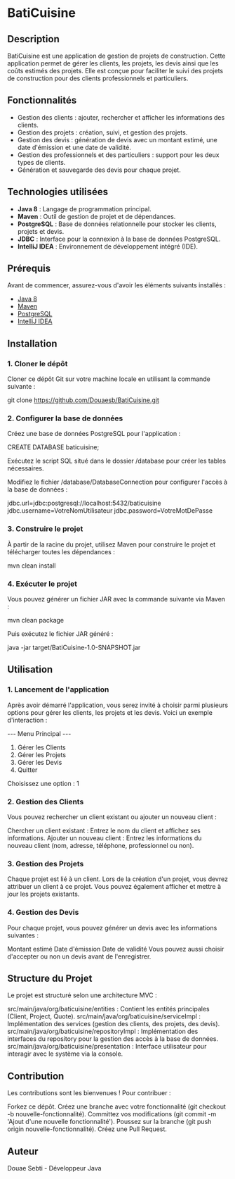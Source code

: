 # BatiCuisine

## Description

BatiCuisine est une application de gestion de projets de construction.
Cette application permet de gérer les clients, les projets, les devis 
ainsi que les coûts estimés des projets. Elle est conçue pour faciliter le suivi des projets 
de construction pour des clients professionnels et particuliers.

## Fonctionnalités

- Gestion des clients : ajouter, rechercher et afficher les informations des clients.
- Gestion des projets : création, suivi, et gestion des projets.
- Gestion des devis : génération de devis avec un montant estimé, une date d'émission et une date de validité.
- Gestion des professionnels et des particuliers : support pour les deux types de clients.
- Génération et sauvegarde des devis pour chaque projet.

## Technologies utilisées

- **Java 8** : Langage de programmation principal.
- **Maven** : Outil de gestion de projet et de dépendances.
- **PostgreSQL** : Base de données relationnelle pour stocker les clients, projets et devis.
- **JDBC** : Interface pour la connexion à la base de données PostgreSQL.
- **IntelliJ IDEA** : Environnement de développement intégré (IDE).

## Prérequis

Avant de commencer, assurez-vous d'avoir les éléments suivants installés :

- [Java 8](https://www.oracle.com/java/technologies/javase-jdk8-downloads.html)
- [Maven](https://maven.apache.org/install.html)
- [PostgreSQL](https://www.postgresql.org/download/)
- [IntelliJ IDEA](https://www.jetbrains.com/idea/)

## Installation

### 1. Cloner le dépôt

Cloner ce dépôt Git sur votre machine locale en utilisant la commande suivante :

git clone https://github.com/Douaesb/BatiCuisine.git

### 2. Configurer la base de données
Créez une base de données PostgreSQL pour l'application :

CREATE DATABASE baticuisine;

Exécutez le script SQL situé dans le dossier /database pour créer les tables nécessaires.

Modifiez le fichier /database/DatabaseConnection pour configurer l'accès à la base de données :


jdbc.url=jdbc:postgresql://localhost:5432/baticuisine
jdbc.username=VotreNomUtilisateur
jdbc.password=VotreMotDePasse

### 3. Construire le projet
À partir de la racine du projet, utilisez Maven pour construire le projet et télécharger toutes les dépendances :

mvn clean install

### 4. Exécuter le projet

Vous pouvez générer un fichier JAR avec la commande suivante via Maven :

mvn clean package

Puis exécutez le fichier JAR généré :

java -jar target/BatiCuisine-1.0-SNAPSHOT.jar

## Utilisation

### 1. Lancement de l'application
Après avoir démarré l'application, vous serez invité à choisir parmi plusieurs options pour gérer les clients, les projets et les devis. Voici un exemple d'interaction :

--- Menu Principal ---
1. Gérer les Clients
2. Gérer les Projets
3. Gérer les Devis
4. Quitter

Choisissez une option : 1
### 2. Gestion des Clients
Vous pouvez rechercher un client existant ou ajouter un nouveau client :

Chercher un client existant : Entrez le nom du client et affichez ses informations.
Ajouter un nouveau client : Entrez les informations du nouveau client (nom, adresse, téléphone, professionnel ou non).
### 3. Gestion des Projets
Chaque projet est lié à un client. Lors de la création d'un projet, vous devrez attribuer un client à ce projet. Vous pouvez également afficher et mettre à jour les projets existants.

### 4. Gestion des Devis
Pour chaque projet, vous pouvez générer un devis avec les informations suivantes :

Montant estimé
Date d'émission
Date de validité
Vous pouvez aussi choisir d'accepter ou non un devis avant de l'enregistrer.

## Structure du Projet
Le projet est structuré selon une architecture MVC :

src/main/java/org/baticuisine/entities : Contient les entités principales (Client, Project, Quote).
src/main/java/org/baticuisine/serviceImpl : Implémentation des services (gestion des clients, des projets, des devis).
src/main/java/org/baticuisine/repositoryImpl : Implémentation des interfaces du repository pour la gestion des accès à la base de données.
src/main/java/org/baticuisine/presentation : Interface utilisateur pour interagir avec le système via la console.

## Contribution
Les contributions sont les bienvenues ! Pour contribuer :

Forkez ce dépôt.
Créez une branche avec votre fonctionnalité (git checkout -b nouvelle-fonctionnalité).
Committez vos modifications (git commit -m 'Ajout d'une nouvelle fonctionnalité').
Poussez sur la branche (git push origin nouvelle-fonctionnalité).
Créez une Pull Request.

## Auteur
Douae Sebti - Développeur Java